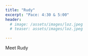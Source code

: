 ```yaml
---
title: "Rudy"
excerpt: "Pace: 4:30 & 5:00"
header:
  # image: /assets/images/loz.jpeg
  # teaser: assets/images/loz.jpeg

---
```


Meet Rudy